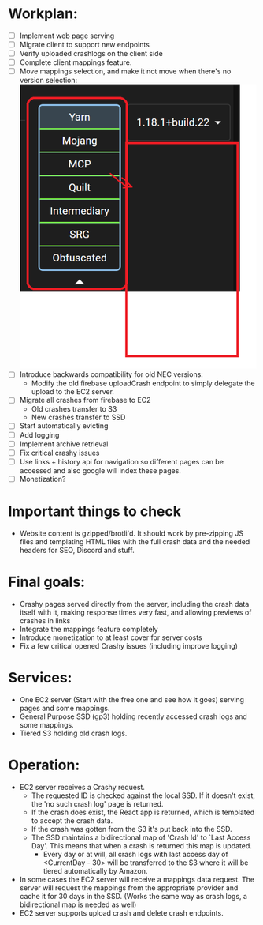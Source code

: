 
# Workplan:
- [ ] Implement web page serving
- [ ] Migrate client to support new endpoints
- [ ] Verify uploaded crashlogs on the client side
- [ ] Complete client mappings feature.
- [ ] Move mappings selection, and make it not move when there's no version selection:  
![img.png](img.png)
- [ ] Introduce backwards compatibility for old NEC versions:
  - Modify the old firebase uploadCrash endpoint to simply delegate the upload to the EC2 server. 
- [ ] Migrate all crashes from firebase to EC2 
  - Old crashes transfer to S3
  - New crashes transfer to SSD
- [ ] Start automatically evicting
- [ ] Add logging
- [ ] Implement archive retrieval
- [ ] Fix critical crashy issues
- [ ] Use <a> links + history api for navigation so different pages can be accessed and also google will index these pages. 
- [ ] Monetization?

# Important things to check
- Website content is gzipped/brotli'd. It should work by pre-zipping JS files and templating HTML files with the full crash data and the needed headers for SEO, Discord and stuff. 




# Final goals:
- Crashy pages served directly from the server, including the crash data itself with it, making response times very fast, and allowing previews of crashes in links
- Integrate the mappings feature completely
- Introduce monetization to at least cover for server costs
- Fix a few critical opened Crashy issues (including improve logging)

# Services:

- One EC2 server (Start with the free one and see how it goes) serving pages and some mappings. 
- General Purpose SSD (gp3) holding recently accessed crash logs and some mappings.
- Tiered S3 holding old crash logs.

# Operation:

- EC2 server receives a Crashy request. 
  - The requested ID is checked against the local SSD. If it doesn't exist, the 'no such crash log' page is returned.
  - If the crash does exist, the React app is returned, which is templated to accept the crash data. 
  - If the crash was gotten from the S3 it's put back into the SSD. 
  - The SSD maintains a bidirectional map of 'Crash Id' to `Last Access Day'. This means that when a crash is returned this map is updated. 
    - Every day or at will, all crash logs with last access day of <CurrentDay - 30> will be transferred to the S3 where it will be tiered automatically by Amazon.
- In some cases the EC2 server will receive a mappings data request. The server will request the mappings from the appropriate provider and cache it for 30 days in the SSD. (Works the same way as crash logs, a bidirectional map is needed as well)
- EC2 server supports upload crash and delete crash endpoints.
